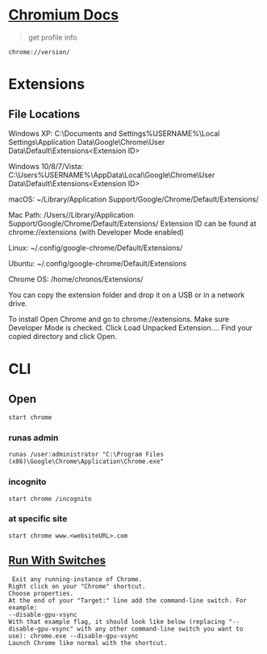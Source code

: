 # [Chromium Docs](https://chromium.googlesource.com/chromium/src/+/master/docs/user_data_dir.md)

> get profile info
```
chrome://version/
```

# Extensions 
## File Locations 
Windows XP: C:\Documents and Settings\%USERNAME%\Local Settings\Application Data\Google\Chrome\User Data\Default\Extensions\<Extension ID>

Windows 10/8/7/Vista: C:\Users\%USERNAME%\AppData\Local\Google\Chrome\User Data\Default\Extensions\<Extension ID>

macOS: ~/Library/Application Support/Google/Chrome/Default/Extensions/<Extension ID>

Mac Path: /Users/<username>/Library/Application Support/Google/Chrome/Default/Extensions/<Extension ID> Extension ID can be found at chrome://extensions (with Developer Mode enabled) 

Linux: ~/.config/google-chrome/Default/Extensions/<Extension ID>

Ubuntu: ~/.config/google-chrome/Default/Extensions

Chrome OS: /home/chronos/Extensions/<Extension ID>

You can copy the extension folder and drop it on a USB or in a network drive.

To install
Open Chrome and go to chrome://extensions.
Make sure Developer Mode is checked.
Click Load Unpacked Extension....
Find your copied directory and click Open.

# CLI
## Open

```shell
start chrome
```

### runas admin

```shell
runas /user:administrator "C:\Program Files (x86)\Google\Chrome\Application\Chrome.exe"
```

### incognito
```shell
start chrome /incognito
```

### at specific site
```shell
start chrome www.<websiteURL>.com
```

## [Run With Switches](https://www.chromium.org/developers/how-tos/run-chromium-with-flags/)

```
 Exit any running-instance of Chrome.
Right click on your "Chrome" shortcut.
Choose properties.
At the end of your "Target:" line add the command-line switch. For example:
--disable-gpu-vsync
With that example flag, it should look like below (replacing "--disable-gpu-vsync" with any other command-line switch you want to use): chrome.exe --disable-gpu-vsync
Launch Chrome like normal with the shortcut.
```
